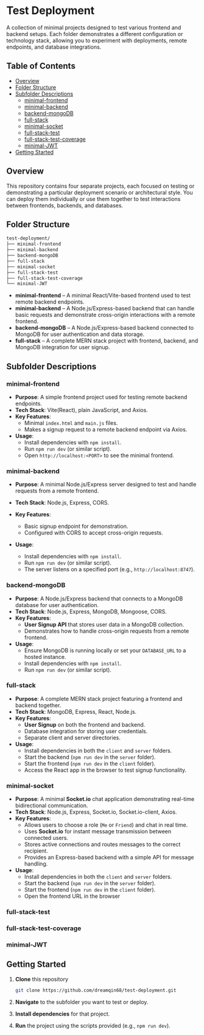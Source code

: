 # Test Deployment

A collection of minimal projects designed to test various frontend and backend setups. Each folder demonstrates a different configuration or technology stack, allowing you to experiment with deployments, remote endpoints, and database integrations.

## Table of Contents

- [Overview](#overview)
- [Folder Structure](#folder-structure)
- [Subfolder Descriptions](#subfolder-descriptions)
  - [minimal-frontend](#minimal-frontend)
  - [minimal-backend](#minimal-backend)
  - [backend-mongoDB](#backend-mongoDB)
  - [full-stack](#full-stack)
  - [minimal-socket](#minimal-socket)
  - [full-stack-test](#full-stack-test)
  - [full-stack-test-coverage](#full-stack-test-coverage)
  - [minimal-JWT](#minimal-jwt)
- [Getting Started](#getting-started)

## Overview

This repository contains four separate projects, each focused on testing or demonstrating a particular deployment scenario or architectural style. You can deploy them individually or use them together to test interactions between frontends, backends, and databases.

## Folder Structure

```bash
test-deployment/
├── minimal-frontend
├── minimal-backend
├── backend-mongoDB
├── full-stack
├── minimal-socket
├── full-stack-test
├── full-stack-test-coverage
└── minimal-JWT
```

- **minimal-frontend** – A minimal React/Vite-based frontend used to test remote backend endpoints.
- **minimal-backend** – A Node.js/Express-based backend that can handle basic requests and demonstrate cross-origin interactions with a remote frontend.
- **backend-mongoDB** – A Node.js/Express-based backend connected to MongoDB for user authentication and data storage.
- **full-stack** – A complete MERN stack project with frontend, backend, and MongoDB integration for user signup.

## Subfolder Descriptions

### minimal-frontend

- **Purpose**: A simple frontend project used for testing remote backend endpoints.
- **Tech Stack**: Vite(React), plain JavaScript, and Axios.
- **Key Features**:
  - Minimal `index.html` and `main.js` files.
  - Makes a signup request to a remote backend endpoint via Axios.
- **Usage**:
  - Install dependencies with `npm install`.
  - Run `npm run dev` (or similar script).
  - Open `http://localhost:<PORT>` to see the minimal frontend.

### minimal-backend

- **Purpose**: A minimal Node.js/Express server designed to test and handle requests from a remote frontend.
- **Tech Stack**: Node.js, Express, CORS.
- **Key Features**:
  - Basic signup endpoint for demonstration.
  - Configured with CORS to accept cross-origin requests.
- **Usage**:

  - Install dependencies with `npm install`.
  - Run `npm run dev` (or similar script).
  - The server listens on a specified port (e.g., `http://localhost:8747`).

### backend-mongoDB

- **Purpose**: A Node.js/Express backend that connects to a MongoDB database for user authentication.
- **Tech Stack**: Node.js, Express, MongoDB, Mongoose, CORS.
- **Key Features**:
  - **User Signup API** that stores user data in a MongoDB collection.
  - Demonstrates how to handle cross-origin requests from a remote frontend.
- **Usage**:
  - Ensure MongoDB is running locally or set your `DATABASE_URL` to a hosted instance.
  - Install dependencies with `npm install`.
  - Run `npm run dev` (or similar script).

### full-stack

- **Purpose**: A complete MERN stack project featuring a frontend and backend together.
- **Tech Stack**: MongoDB, Express, React, Node.js.
- **Key Features**:
  - **User Signup** on both the frontend and backend.
  - Database integration for storing user credentials.
  - Separate client and server directories.
- **Usage**:
  - Install dependencies in both the `client` and `server` folders.
  - Start the backend (`npm run dev` in the `server` folder).
  - Start the frontend (`npm run dev` in the `client` folder).
  - Access the React app in the browser to test signup functionality.

### minimal-socket

- **Purpose**: A minimal **Socket.io** chat application demonstrating real-time bidirectional communication.
- **Tech Stack**: Node.js, Express, Socket.io, Socket.io-client, Axios.
- **Key Features**:
  - Allows users to choose a role (`Me` or `Friend`) and chat in real time.
  - Uses **Socket.io** for instant message transmission between connected users.
  - Stores active connections and routes messages to the correct recipient.
  - Provides an Express-based backend with a simple API for message handling.
- **Usage**:
  - Install dependencies in both the `client` and `server` folders.
  - Start the backend (`npm run dev` in the `server` folder).
  - Start the frontend (`npm run dev` in the `client` folder).
  - Open the frontend URL in the browser

### full-stack-test

### full-stack-test-coverage

### minimal-JWT

## Getting Started

1. **Clone** this repository

   ```bash
   git clone https://github.com/dreamqin68/test-deployment.git
   ```

2. **Navigate** to the subfolder you want to test or deploy.
3. **Install dependencies** for that project.
4. **Run** the project using the scripts provided (e.g., `npm run dev`).
